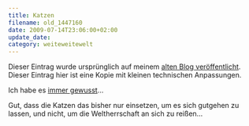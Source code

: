 ```yaml
---
title: Katzen
filename: old_1447160
date: 2009-07-14T23:06:00+02:00
update_date:
category: weiteweitewelt
---
```

Dieser Eintrag wurde ursprünglich auf meinem [alten Blog veröffentlicht](https://stu.blogger.de/stories/1447160/). Dieser Eintrag hier ist eine Kopie mit kleinen technischen Anpassungen.

Ich habe es [immer gewusst](https://science.slashdot.org/story/09/07/13/2258247/Cats-Exploit-Humans-By-Purring)…

Gut, dass die Katzen das bisher nur einsetzen, um es sich gutgehen zu lassen, und nicht, um die Weltherrschaft an sich zu reißen…
